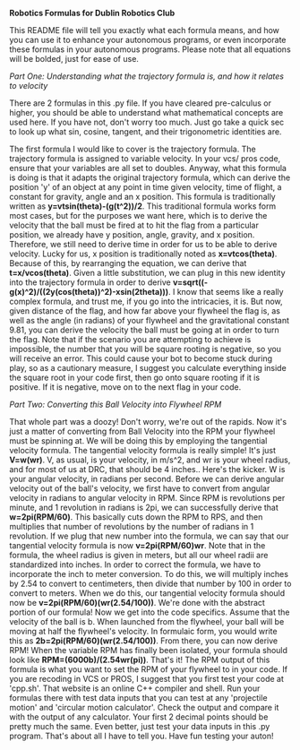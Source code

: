 **Robotics Formulas for Dublin Robotics Club**

This README file will tell you exactly what each formula means, and how you can use it to enhance your autonomous programs, or even incorporate these formulas in your autonomous programs. Please note that all equations will be bolded, just for ease of use. 
  
_Part One: Understanding what the trajectory formula is, and how it relates to velocity_  

There are 2 formulas in this .py file. If you have cleared pre-calculus or higher, you should be able to understand what mathematical concepts are used here. If you have not, don't worry too much. Just go take a quick sec to look up what sin, cosine, tangent, and their trigonometric identities are.

The first formula I would like to cover is the trajectory formula. The trajectory formula is assigned to variable velocity. In your vcs/ pros code, ensure that your variables are all set to doubles. Anyway, what this formula is doing is that it adapts the original trajectory formula, which can derive the position 'y' of an object at any point in time given velocity, time of flight, a constant for gravity, angle and an x position. This formula is traditionally written as **y=vtsin(theta)-(g(t^2))/2**. This traditional formula works form most cases, but for the purposes we want here, which is to derive the velocity that the ball must be fired at to hit the flag from a particular position, we already have y position, angle, gravity, and x position. Therefore, we still need to derive time in order for us to be able to derive velocity. Lucky for us, x position is traditionally noted as **x=vtcos(theta)**. Because of this, by rearranging the equation, we can derive that **t=x/vcos(theta)**. Given a little substitution, we can plug in this new identity into the trajectory formula in order to derive **v=sqrt((-g(x)^2)/((2y(cos(theta))^2)-xsin(2theta)))**. I know that seems like a really complex formula, and trust me, if you go into the intricacies, it is. But now, given distance of the flag, and how far above your flywheel the flag is, as well as the angle (in radians) of your flywheel and the gravitational constant 9.81, you can derive the velocity the ball must be going at in order to turn the flag. Note that if the scenario you are attempting to achieve is impossible, the number that you will be square rooting is negative, so you will receive an error. This could cause your bot to become stuck during play, so as a cautionary measure, I suggest you calculate everything inside the square root in your code first, then go onto square rooting if it is positive. If it is negative, move on to the next flag in your code.

_Part Two: Converting this Ball Velocity into Flywheel RPM_

That whole part was a doozy! Don't worry, we're out of the rapids. Now it's just a matter of converting from Ball Velocity into the RPM your flywheel must be spinning at. We will be doing this by employing the tangential velocity formula. The tangential velocity formula is really simple! It's just **V=w(wr)**. V, as usual, is your velocity, in m/s^2, and wr is your wheel radius, and for most of us at DRC, that should be 4 inches.. Here's the kicker. W is your angular velocity, in radians per second. Before we can derive angular velocity out of the ball's velocity, we first have to convert from angular velocity in radians to angular velocity in RPM. Since RPM is revolutions per minute, and 1 revolution in radians is 2pi, we can successfully derive that **w=2pi(RPM/60)**. This basically cuts down the RPM to RPS, and then multiplies that number of revolutions by the number of radians in 1 revolution. If we plug that new number into the formula, we can say that our tangential velocity formula is now **v=2pi(RPM/60)wr**. Note that in the formula, the wheel radius is given in meters, but all our wheel radii are standardized into inches. In order to correct the formula, we have to incorporate the inch to meter conversion. To do this, we will multiply inches by 2.54 to convert to centimeters, then divide that number by 100 in order to convert to meters. When we do this, our tangential velocity formula should now be **v=2pi(RPM/60)(wr(2.54/100))**. We're done with the abstract portion of our formula! Now we get into the code specifics. Assume that the velocity of the ball is b. When launched from the flywheel, your ball will be moving at half the flywheel's velocity. In formulaic form, you would write this as **2b=2pi(RPM/60)(wr(2.54/100))**. From there, you can now derive RPM! When the variable RPM has finally been isolated, your formula should look like **RPM=(6000b)/(2.54wr(pi))**. That's it! The RPM output of this formula is what you want to set the RPM of your flywheel to in your code. If you are recoding in VCS or PROS, I suggest that you first test your code at 'cpp.sh'. That website is an online C++ compiler and shell. Run your formulas there with test data inputs that you can test at any 'projectile motion' and 'circular motion calculator'. Check the output and compare it with the output of any calculator. Your first 2 decimal points should be pretty much the same. Even better, just test your data inputs in this .py program. That's about all I have to tell you. Have fun testing your auton!
